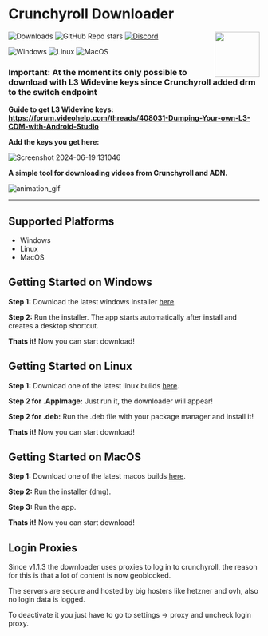 # Crunchyroll Downloader
<img align="right" width="90" height="90" src="https://github.com/stratuma/Crunchyroll-Downloader-v4.0/assets/166541445/6aba2e4a-06ac-459e-8932-62a9b9c8640e">

![Downloads](https://img.shields.io/github/downloads/stratuma/Crunchyroll-Downloader-v4.0/total?style=for-the-badge&logo=&color=a1a1a1)
![GitHub Repo stars](https://img.shields.io/github/stars/stratuma/Crunchyroll-Downloader-v4.0?style=for-the-badge&logo=&color=a1a1a1)
[![Discord](https://img.shields.io/badge/Discord-7289DA?style=for-the-badge&logo=discord&logoColor=white)](https://discord.gg/rtZn4zm7m5)

![Windows](https://img.shields.io/badge/Windows-0078D6?style=for-the-badge&logo=windows&logoColor=white)
![Linux](https://img.shields.io/badge/Linux-FCC624?style=for-the-badge&logo=linux&logoColor=black)
![MacOS](https://img.shields.io/badge/mac%20os-000000?style=for-the-badge&logo=apple&logoColor=white)

### Important: At the moment its only possible to download with L3 Widevine keys since Crunchyroll added drm to the switch endpoint
**Guide to get L3 Widevine keys: https://forum.videohelp.com/threads/408031-Dumping-Your-own-L3-CDM-with-Android-Studio**

**Add the keys you get here:**

![Screenshot 2024-06-19 131046](https://github.com/stratuma/Crunchyroll-Downloader-v4.0/assets/166541445/7e6f51b9-54e3-4de3-b3be-752cbdc756ae)

**A simple tool for downloading videos from Crunchyroll and ADN.**

![animation_gif](https://github.com/stratuma/Crunchyroll-Downloader-v4.0/assets/166541445/907e23d0-00ed-4fd0-b279-b44450d6f9df)

-----------------

## Supported Platforms
- Windows
- Linux
- MacOS

## Getting Started on Windows
**Step 1:** Download the latest windows installer [here](https://github.com/stratuma/Crunchyroll-Downloader-v4.0/releases).

**Step 2:** Run the installer. The app starts automatically after install and creates a desktop shortcut.

**Thats it!** Now you can start download!

## Getting Started on Linux
**Step 1:** Download one of the latest linux builds [here](https://github.com/stratuma/Crunchyroll-Downloader-v4.0/releases).

**Step 2 for .AppImage:** Just run it, the downloader will appear!

**Step 2 for .deb:** Run the .deb file with your package manager and install it!

**Thats it!** Now you can start download!

## Getting Started on MacOS
**Step 1:** Download one of the latest macos builds [here](https://github.com/stratuma/Crunchyroll-Downloader-v4.0/releases).

**Step 2:** Run the installer (dmg).

**Step 3:** Run the app.

**Thats it!** Now you can start download!

## Login Proxies
Since v1.1.3 the downloader uses proxies to log in to crunchyroll, the reason for this is that a lot of content is now geoblocked.

The servers are secure and hosted by big hosters like hetzner and ovh, also no login data is logged.

To deactivate it you just have to go to settings -> proxy and uncheck login proxy.
